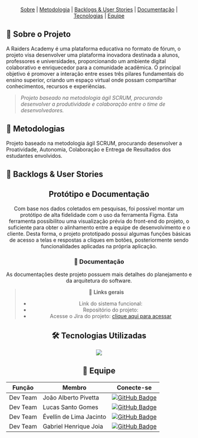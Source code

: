 <br id="topo">
<div align="center">
</div>

<p align="center">
  <a href=#sobre">Sobre</a>  |
  <a href=#sobre">Metodologia</a>  |
  <a href=#backlog">Backlogs & User Stories</a>  |
  <a href=#documentacao">Documentação</a>  |
  <a href=#tecnologias">Tecnologias</a>  |
  <a href=#equipe">Equipe</a>
</p>

## 📄 Sobre o Projeto
<span id="sobre">
A Raiders Academy é uma plataforma educativa no formato de fórum, o projeto visa desenvolver uma plataforma inovadora destinada a alunos, professores e universidades, proporcionando um ambiente digital colaborativo e enriquecedor para a comunidade acadêmica. O principal objetivo é promover a interação entre esses três pilares fundamentais do ensino superior, criando um espaço virtual onde possam compartilhar conhecimentos, recursos e experiências.


>_Projeto baseado na metodologia ágil SCRUM, procurando desenvolver a produtividade e colaboração entre o time de desenvolvedores._
  
## 📄 Metodologias
<span id="metodologias">
Projeto baseado na metodologia ágil SCRUM, procurando desenvolver a Proatividade, Autonomia, Colaboração e Entrega de Resultados dos estudantes envolvidos.

## 👷 Backlogs & User Stories
<div align="center">
<!--   <img src="requisitos.png"> -->
<!--   <img src="requisitosnf.png"> -->


## Protótipo e Documentação
<span id="prototipo">
    Com base nos dados coletados em pesquisas, foi possível montar um protótipo de alta fidelidade com o uso da ferramenta Figma. Esta ferramenta possibilitou uma visualização prévia do front-end do projeto, o suficiente para obter o alinhamento entre a equipe de desenvolvimento e o cliente. Desta forma, o projeto prototipado possui algumas funções básicas de acesso a telas e respostas a cliques em botões, posteriormente sendo funcionalidades aplicadas na própria aplicação.
<!--     O acesso ao protótipo pode ser feito <a href="https://www.figma.com/proto/aoRbpLGfGNXeTD0hLtrsDr/Projeto-Integrador?node-id=0-1&t=P5UiG1z4EAXU1bLR-1">aqui</a> -->


### 📄 Documentação 
As documentações deste projeto possuem mais detalhes do planejamento e da arquitetura do software. 
<!-- Elas podem ser acessadas pelos links: [Documentação do projeto](documentacao_compras_pi.pdf)
E [Documentação ihc](ihc_compras.pdf). <br> -->

<span id="link">
    
> 🔗 **Links gerais** <br>
> - Link do sistema funcional: <!--- [clique aqui para acessar](https://projeto-mvc-restful-frontend.vercel.app) -->
> - Repositório do projeto: <!-- [clique aqui para acessar](https://github.com/thiago-diegoli/Projeto-MVC-RESTful) -->
> - Acesse o Jira do projeto: [clique aqui para acessar](https://evellin.atlassian.net/jira/software/projects/SCRUM/boards/1/timeline)


## 🛠️ Tecnologias Utilizadas 
<span id="tecnologias">
    <p align="center">
      <a href="https://skillicons.dev">
    <img src="https://skillicons.dev/icons?i=html,css,js,nodejs,mongodb,vercel,vscode,figma" />
  </a>
</p>
</span>


## :busts_in_silhouette: Equipe
</div>
<span id="equipe">

| Função          | Membro                   |  Conecte-se                  |
|-----------------|--------------------------|----------------------------------------------------------------------------------------------------------------------|
|   Dev Team      | João Alberto Pivetta     | [![GitHub Badge](https://img.shields.io/badge/GitHub-000000?style=flat&logo=github)](https://github.com/joaopivetta) |
|   Dev Team      | Lucas Santo Gomes        | [![GitHub Badge](https://img.shields.io/badge/GitHub-000000?style=flat&logo=github)](https://github.com/lucassantosgomes02) |
|   Dev Team      | Évellin de Lima Jacinto  | [![GitHub Badge](https://img.shields.io/badge/GitHub-000000?style=flat&logo=github)](https://github.com/evllinlima)  |
|   Dev Team      | Gabriel Henrique Joia    | [![GitHub Badge](https://img.shields.io/badge/GitHub-000000?style=flat&logo=github)](https://github.com/GabrielHJoia)|



